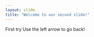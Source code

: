 ```yaml
---
layout: slide
title: "Welcome to our second slide!"
---
```

First try
Use the left arrow to go back!
